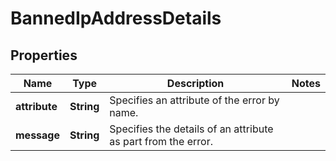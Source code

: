 

# BannedIpAddressDetails


## Properties

Name | Type | Description | Notes
------------ | ------------- | ------------- | -------------
**attribute** | **String** | Specifies an attribute of the error by name. | 
**message** | **String** | Specifies the details of an attribute as part from the error. | 




